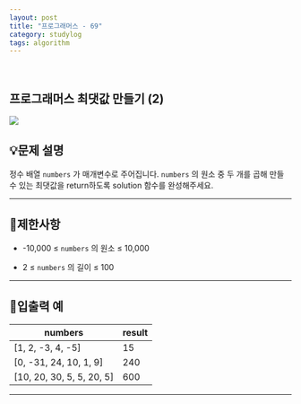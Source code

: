 ```yaml
---
layout: post
title: "프로그래머스 - 69"
category: studylog
tags: algorithm
---
```


<br>

## 프로그래머스 최댓값 만들기 (2)


![](https://velog.velcdn.com/images/dlsdud9098/post/e1464da6-734f-4172-a5d3-8df73b71a328/image.png)
## 💡문제 설명
정수 배열 ```numbers```
가 매개변수로 주어집니다. ```numbers```
의 원소 중 두 개를 곱해 만들 수 있는 최댓값을 return하도록 solution 함수를 완성해주세요.


---




## 🚫제한사항


* -10,000 ≤ ```numbers```
의 원소 ≤ 10,000




* 2 ≤ ```numbers```
 의 길이 ≤ 100




---




## 🔢입출력 예




<table><thead><tr><th>numbers</th><th>result</th></tr></thead><tbody><tr><td>[1, 2, -3, 4, -5]</td><td>15</td></tr><tr><td>[0, -31, 24, 10, 1, 9]</td><td>240</td></tr><tr><td>[10, 20, 30, 5, 5, 20, 5]</td><td>600</td></tr></tbody>
</table>


---




